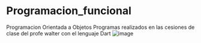 # Programacion_funcional
Programacion Orientada a Objetos
Programas realizados en las cesiones de clase del profe walter con el lenguaje Dart
![image](https://user-images.githubusercontent.com/111666003/198121180-6b27d7c3-cc11-4150-ad2c-27c7367954b8.png)
